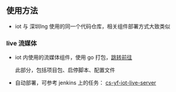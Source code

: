 ## 使用方法

- iot 与 深圳lng 使用的同一个代码仓库，相关组件部署方式大致类似

### live 流媒体

- iot 内使用的流媒体组件，使用 go 打包，[跳转前往](./live)

    此部分，包括项目包、启停脚本、配置文件

- 自动部署，可参考 jenkins 上的任务：  [cs-yf-iot-live-server](http://172.16.2.120:8080/job/cs-yf-iot-live-server/)
